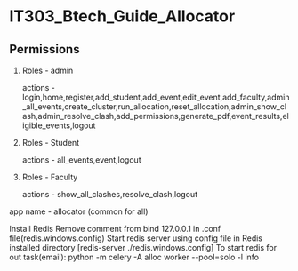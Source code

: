 # IT303_Btech_Guide_Allocator

## Permissions 

1. Roles - admin
   
   actions - login,home,register,add_student,add_event,edit_event,add_faculty,admin_all_events,create_cluster,run_allocation,reset_allocation,admin_show_clash,admin_resolve_clash,add_permissions,generate_pdf,event_results,eligible_events,logout

3. Roles - Student
   
   actions - all_events,event,logout

5. Roles - Faculty
   
   actions - show_all_clashes,resolve_clash,logout

app name - allocator (common for all)


Install Redis
   Remove comment from bind 127.0.0.1 in .conf file(redis.windows.config)
   Start redis server using config file in Redis installed directory [redis-server ./redis.windows.config]
   To start redis for out task(email): python -m celery -A alloc worker --pool=solo -l info
